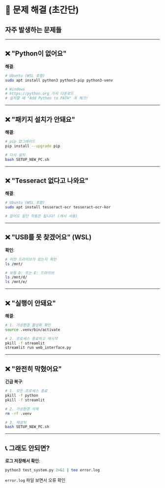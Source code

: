# 🔧 문제 해결 (초간단)

## 자주 발생하는 문제들

---

## ❌ "Python이 없어요"

**해결**:
```bash
# Ubuntu (WSL 포함)
sudo apt install python3 python3-pip python3-venv

# Windows
# https://python.org 가서 다운로드
# 설치할 때 "Add Python to PATH" 꼭 체크!
```

---

## ❌ "패키지 설치가 안돼요"

**해결**:
```bash
# pip 업그레이드
pip install --upgrade pip

# 다시 설치
bash SETUP_NEW_PC.sh
```

---

## ❌ "Tesseract 없다고 나와요"

**해결**:
```bash
# Ubuntu (WSL 포함)
sudo apt install tesseract-ocr tesseract-ocr-kor

# 없어도 일단 작동은 됩니다! (캐시 사용)
```

---

## ❌ "USB를 못 찾겠어요" (WSL)

**확인**:
```bash
# 어떤 드라이브가 있는지 확인
ls /mnt/

# 보통 D: 또는 E: 드라이브
ls /mnt/d/
ls /mnt/e/
```

---

## ❌ "실행이 안돼요"

**해결**:
```bash
# 1. 가상환경 활성화 확인
source .venv/bin/activate

# 2. 프로세스 종료하고 재시작
pkill -f streamlit
streamlit run web_interface.py
```

---

## ❌ "완전히 막혔어요"

**긴급 복구**:
```bash
# 1. 모든 프로세스 종료
pkill -f python
pkill -f streamlit

# 2. 가상환경 삭제
rm -rf .venv

# 3. 재설치
bash SETUP_NEW_PC.sh
```

---

## 📞 그래도 안되면?

**로그 저장해서 확인**:
```bash
python3 test_system.py 2>&1 | tee error.log
```

`error.log` 파일 보면서 오류 확인
